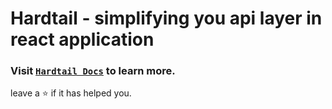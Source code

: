 # Hardtail - simplifying you api layer in react application

### Visit [`Hardtail Docs`](https://hardtail.netlify.app) to learn more.

leave a ⭐ if it has helped you.
